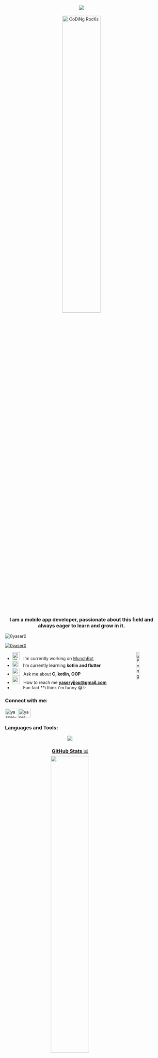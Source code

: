 <h1 align="center">
    <img src="https://readme-typing-svg.herokuapp.com/?font=Righteous&size=35&color=002F94&center=true&vCenter=true&width=500&height=70&duration=4000&pause=1000&lines=Hello+Coders!+✨;+I'm+Yaser+Yjjou+|+λύκος;" />
</h1>
<div align="center" width="50">
<img src="https://github.com/SP-XD/SP-XD/blob/main/images/dev-working_rounded.gif?raw=true" href="https://github.com/sp-xd" alt="CoDiNg RocKs"  width="50%"/><br> 
<div/>
<h3 align="center">I am a mobile app developer, passionate about this field and always eager to learn and grow in it.</h3>

<p align="left"> <img src="https://komarev.com/ghpvc/?username=0yaser0&label=Profile%20views&color=0e75b6&style=flat" alt="0yaser0" /> </p>

<p align="left"> <a href="https://github.com/ryo-ma/github-profile-trophy"><img src="https://github-profile-trophy.vercel.app/?username=0yaser0" alt="0yaser0" /></a> </p>

<div align="left">

-  <img alt="GIF" src="https://github.com/SP-XD/SP-XD/blob/main/images/Developer.gif" width="25" /> &nbsp; I’m currently working on [MunchBot](https://github.com/0yaser0/MunchBotApp) <img align="right" src="https://raw.githubusercontent.com/Tarikul-Islam-Anik/Animated-Fluent-Emojis/master/Emojis/Animals/Penguin.png" alt="Penguin" width="15%" /><br>
- <img src="https://github.com/SP-XD/SP-XD/blob/main/images/hyperkitty.gif?raw=true" width="20" />&nbsp;&nbsp;&nbsp; I’m currently learning **kotlin and flutter** <br>
- <img src="https://github.com/SP-XD/SP-XD/blob/main/images/message.gif?raw=true" width="25" />&nbsp;&nbsp; Ask me about **C, kotlin, OOP** <br>
- <img src="https://github.com/SP-XD/SP-XD/blob/main/images/letterbox.gif?raw=true" width="25" /> &nbsp; How to reach me **yaseryjjou@gmail.com**<br>
- &nbsp;&nbsp;<img src="https://github.com/SP-XD/SP-XD/blob/main/images/lightning.gif?raw=true" width="12" />&nbsp;&nbsp;&nbsp;&nbsp;Fun fact **i think i'm funny 😂✨<br>


<div/>
<h3 align="left">Connect with me:</h3>
<p align="left">
<a href="https://linkedin.com/in/yasser-yjjou" target="blank"><img align="center" src="https://raw.githubusercontent.com/rahuldkjain/github-profile-readme-generator/master/src/images/icons/Social/linked-in-alt.svg" alt="yasser-yjjou" height="30" width="40" /></a>
<a href="https://instagram.com/yaser__yjjou" target="blank"><img align="center" src="https://raw.githubusercontent.com/rahuldkjain/github-profile-readme-generator/master/src/images/icons/Social/instagram.svg" alt="yaser__yjjou" height="30" width="40" /></a>
</p>

<h3 align="ceznter">Languages and Tools:</h3>

<p align="center">
  <a href="https://skillicons.dev">
<img src="https://skillicons.dev/icons?i=androidstudio,kotlin,figma,arduino,c,cpp,css,bootstrap,dart,discord,firebase,flask,flutter,git,github,gradle,html,idea,ai,js,latex,linux,maven,mysql,nodejs,npm,php,postman,py,pycharm,raspberrypi,sqlite,selenium,visualstudio,vscode,windows,&theme=dark&perline=12"\>
</p>

<h3 align="center">GitHub Stats 📊  <h3\>    
    
<div align="center" >
  
  <img src="https://github-readme-stats.vercel.app/api/top-langs/?username=0yaser0&layout=compact&theme=radical" width="50%" style="height:auto;">
   
</div>
<h3 align="center">Top Languages 💻 <h3\>   
    
<div align="center" >

  <img src="https://github-readme-stats.vercel.app/api?username=0yaser0&show_icons=true&theme=radical" width="50%" style="height:auto;">
</div>






